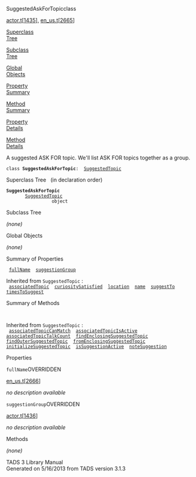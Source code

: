 <span class="title">SuggestedAskForTopic</span><span class="type">class</span>

[actor.t](../file/actor.t.html)\[[1435](../source/actor.t.html#1435)\],
[en_us.t](../file/en_us.t.html)\[[2665](../source/en_us.t.html#2665)\]

[Superclass  
Tree](#_SuperClassTree_)

[Subclass  
Tree](#_SubClassTree_)

[Global  
Objects](#_ObjectSummary_)

[Property  
Summary](#_PropSummary_)

[Method  
Summary](#_MethodSummary_)

[Property  
Details](#_Properties_)

[Method  
Details](#_Methods_)

<div class="fdesc">

A suggested ASK FOR topic. We'll list ASK FOR topics together as a
group.

`class `**`SuggestedAskForTopic`**` :   `[`SuggestedTopic`](../object/SuggestedTopic.html)

</div>

<span id="_SuperClassTree_"></span>

<div class="mjhd">

<span class="hdln">Superclass Tree</span>   (in declaration order)

</div>

**`SuggestedAskForTopic`**  
`         `[`SuggestedTopic`](../object/SuggestedTopic.html)  
`                 object`  
<span id="_SubClassTree_"></span>

<div class="mjhd">

<span class="hdln">Subclass Tree</span>  

</div>

*(none)* <span id="_ObjectSummary_"></span>

<div class="mjhd">

<span class="hdln">Global Objects</span>  

</div>

*(none)* <span id="_PropSummary_"></span>

<div class="mjhd">

<span class="hdln">Summary of Properties</span>  

</div>

` `[`fullName`](#fullName)`  `[`suggestionGroup`](#suggestionGroup)`  `

Inherited from `SuggestedTopic` :  
` `[`associatedTopic`](../object/SuggestedTopic.html#associatedTopic)`  `[`curiositySatisfied`](../object/SuggestedTopic.html#curiositySatisfied)`  `[`location`](../object/SuggestedTopic.html#location)`  `[`name`](../object/SuggestedTopic.html#name)`  `[`suggestTo`](../object/SuggestedTopic.html#suggestTo)`  `[`timesToSuggest`](../object/SuggestedTopic.html#timesToSuggest)`  `

<span id="_MethodSummary_"></span>

<div class="mjhd">

<span class="hdln">Summary of Methods</span>  

</div>

` `

Inherited from `SuggestedTopic` :  
` `[`associatedTopicCanMatch`](../object/SuggestedTopic.html#associatedTopicCanMatch)`  `[`associatedTopicIsActive`](../object/SuggestedTopic.html#associatedTopicIsActive)`  `[`associatedTopicTalkCount`](../object/SuggestedTopic.html#associatedTopicTalkCount)`  `[`findEnclosingSuggestedTopic`](../object/SuggestedTopic.html#findEnclosingSuggestedTopic)`  `[`findOuterSuggestedTopic`](../object/SuggestedTopic.html#findOuterSuggestedTopic)`  `[`fromEnclosingSuggestedTopic`](../object/SuggestedTopic.html#fromEnclosingSuggestedTopic)`  `[`initializeSuggestedTopic`](../object/SuggestedTopic.html#initializeSuggestedTopic)`  `[`isSuggestionActive`](../object/SuggestedTopic.html#isSuggestionActive)`  `[`noteSuggestion`](../object/SuggestedTopic.html#noteSuggestion)`  `

<span id="_Properties_"></span>

<div class="mjhd">

<span class="hdln">Properties</span>  

</div>

<span id="fullName"></span>

`fullName`<span class="rem">OVERRIDDEN</span>

[en_us.t](../file/en_us.t.html)\[[2666](../source/en_us.t.html#2666)\]

<div class="desc">

*no description available*

</div>

<span id="suggestionGroup"></span>

`suggestionGroup`<span class="rem">OVERRIDDEN</span>

[actor.t](../file/actor.t.html)\[[1436](../source/actor.t.html#1436)\]

<div class="desc">

*no description available*

</div>

<span id="_Methods_"></span>

<div class="mjhd">

<span class="hdln">Methods</span>  

</div>

*(none)*

<div class="ftr">

TADS 3 Library Manual  
Generated on 5/16/2013 from TADS version 3.1.3

</div>

